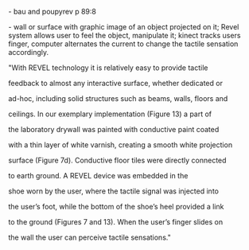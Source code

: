 \- bau and poupyrev p 89:8

  

\- wall or surface with graphic image of an object projected on it; Revel
system allows user to feel the object, manipulate it; kinect tracks users
finger, computer alternates the current to change the tactile sensation
accordingly.

  

"With REVEL technology it is relatively easy to provide tactile

feedback to almost any interactive surface, whether dedicated or

ad-hoc, including solid structures such as beams, walls, floors and

ceilings. In our exemplary implementation \(Figure 13\) a part of

the laboratory drywall was painted with conductive paint coated

with a thin layer of white varnish, creating a smooth white projection

surface \(Figure 7d\). Conductive floor tiles were directly connected

to earth ground. A REVEL device was embedded in the

shoe worn by the user, where the tactile signal was injected into

the user’s foot, while the bottom of the shoe’s heel provided a link

to the ground \(Figures 7 and 13\). When the user’s finger slides on

the wall the user can perceive tactile sensations."

